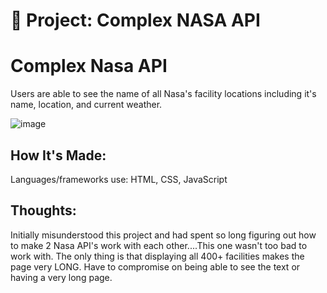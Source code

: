 # 🚀 Project: Complex NASA API

# Complex Nasa API

Users are able to see the name of all Nasa's facility locations including it's name, location, and current weather. 

![image](https://user-images.githubusercontent.com/102040536/172032726-2f29a93e-93dc-45c7-abe8-f7575b2c485e.png)


## How It's Made:

Languages/frameworks use: HTML, CSS, JavaScript

## Thoughts:

Initially misunderstood this project and had spent so long figuring out how to make 2 Nasa API's work with each other....This one wasn't too bad to work with. The only thing is that displaying all 400+ facilities makes the page very LONG. Have to compromise on being able to see the text or having a very long page. 
